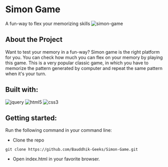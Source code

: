 # Simon Game
A fun-way to flex your memorizing skills
![simon-game](https://user-images.githubusercontent.com/60555164/169991646-17ac3e0a-6c58-4e9c-8f87-463b76a9e2fe.PNG)

## About the Project
Want to test your memory in a fun-way? Simon game is the right platform for you. You can check how much you can flex on your memory by playing this game. This is a very popular classic game, in which you have to memorize the pattern generated by computer and repeat the same pattern when it's your turn.

## Built with:
![jquery](https://user-images.githubusercontent.com/60555164/169992332-b8c3ebcd-eed9-4cbb-904c-7a5b8acf6545.png)
![html5](https://user-images.githubusercontent.com/60555164/169992363-2bdde60a-3ce3-4bdc-86df-a795a4c3b072.png)
![css3](https://user-images.githubusercontent.com/60555164/169992381-605c0895-5b5b-4006-a40c-2a6355d02f2a.png)

## Getting started:
Run the following command in your command line:
- Clone the repo
```
git clone https://github.com/Bauddhik-Geeks/Simon-Game.git
```
- Open index.html in your favorite browser.
